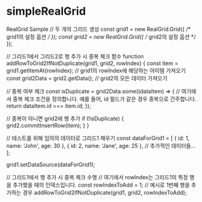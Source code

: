 # simpleRealGrid
RealGrid Sample
// 두 개의 그리드 생성
const grid1 = new RealGrid.Grid({ /* grid1의 설정 옵션 */ });
const grid2 = new RealGrid.Grid({ /* grid2의 설정 옵션 */ });

// 그리드1에서 그리드2로 행 추가 시 중복 체크 함수
function addRowToGrid2IfNotDuplicate(grid1, grid2, rowIndex) {
  const item = grid1.getItemAt(rowIndex); // grid1의 rowIndex에 해당하는 아이템 가져오기
  const grid2Data = grid2.getData(); // grid2의 모든 데이터 가져오기

  // 중복 여부 체크
  const isDuplicate = grid2Data.some((dataItem) => {
    // 여기에서 중복 체크 조건을 정의합니다. 예를 들어, id 필드가 같은 경우 중복으로 간주합니다.
    return dataItem.id === item.id;
  });

  // 중복이 아니면 grid2에 행 추가
  if (!isDuplicate) {
    grid2.commitInsertRow(item);
  }
}

// 테스트를 위해 임의의 데이터로 그리드1 채우기
const dataForGrid1 = [
  { id: 1, name: 'John', age: 30 },
  { id: 2, name: 'Jane', age: 25 },
  // 추가적인 데이터들...
];

grid1.setDataSource(dataForGrid1);

// 그리드1에서 행 추가 시 중복 체크 수행
// 여기에서 rowIndex는 그리드1의 특정 행을 추가했을 때의 인덱스입니다.
const rowIndexToAdd = 1; // 예시로 1번째 행을 추가하는 경우
addRowToGrid2IfNotDuplicate(grid1, grid2, rowIndexToAdd);
